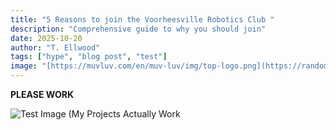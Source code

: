 ```yaml
---
title: "5 Reasons to join the Voorheesville Robotics Club "
description: "Comprehensive guide to why you should join"
date: 2025-10-20
author: "T. Ellwood"
tags: ["hype", "blog post", "test"]
image: "[https://muvluv.com/en/muv-luv/img/top-logo.png](https://randompicturegenerator.com/img/picture-generator/52e3d54a4855ae14f1dc8460962e33791c3ad6e04e507749742c78d6944cc3_640.jpg)"
---
```


**PLEASE WORK**

![Test Image (My Projects Actually Work](https://randompicturegenerator.com/img/picture-generator/52e3d54a4855ae14f1dc8460962e33791c3ad6e04e507749742c78d6944cc3_640.jpg)
